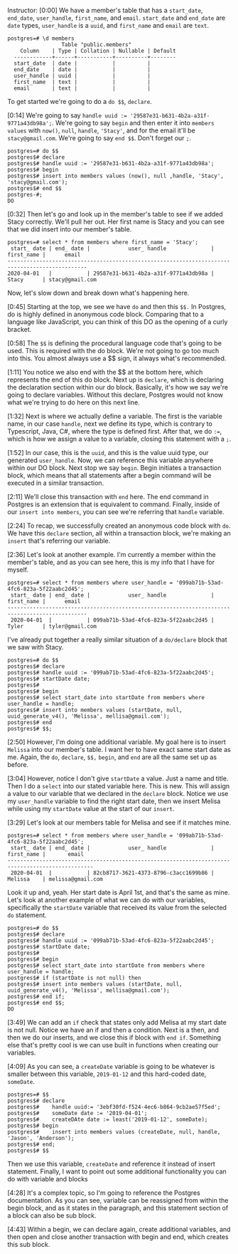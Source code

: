 Instructor: [0:00] We have a member's table that has a `start_date`, `end_date`, `user_handle`, `first_name`, and `email`. `start_date` and `end_date` are `date` types, `user_handle` is a `uuid`, and `first_name` and `email` are `text`. 

```postgres
postgres=# \d members
                 Table "public.members"
    Column    | Type | Collation | Nullable | Default
  ------------+------+-----------+----------+--------
  start_date  | date |           |          | 
  end_date    | date |           |          |
  user_handle | uuid |           |          | 
  first_name  | text |           |          | 
  email       | text |           |          |
```

To get started we're going to do a `do $$`, `declare`.

[0:14] We're going to say `handle uuid := '29587e31-b631-4b2a-a31f-9771a43db98a';`. We're going to say `begin` and then enter it into `members values` with `now()`, `null`, `handle`, `'Stacy'`, and for the email it'll be `stacy@gmail.com`. We're going to say `end $$`. Don't forget our `;`.

```postgres
postgres=# do $$
postgres$# declare 
postgres$# handle uuid := '29587e31-b631-4b2a-a31f-9771a43db98a';
postgres$# begin
postgres$# insert into members values (now(), null ,handle, 'Stacy', 'stacy@gmail.com');
postgres$# end $$
postgres-#;
DO
```

[0:32] Then let's go and look up in the member's table to see if we added Stacy correctly. We'll pull her out. Her first name is Stacy and you can see that we did insert into our member's table. 

```postgres
postgres=# select * from members where first_name = 'Stacy';
 start_ date | end_ date |            user_ handle              | first_name |      email
-----------------------------------------------------------------------------------------------
2020-04-01   |           | 29587e31-b631-4b2a-a31f-9771a43db98a | Stacy      | stacy@gmail.com
```

Now, let's slow down and break down what's happening here.

[0:45] Starting at the top, we see we have `do` and then this `$$.` In Postgres, do is highly defined in anonymous code block. Comparing that to a language like JavaScript, you can think of this DO as the opening of a curly bracket.

[0:58] The `$$` is defining the procedural language code that's going to be used. This is required with the do block. We're not going to go too much into this. You almost always use a $$ sign, it always what's recommended.

[1:11] You notice we also end with the $$ at the bottom here, which represents the end of this do block. Next up is `declare`, which is declaring the declaration section within our do block. Basically, it's how we say we're going to declare variables. Without this declare, Postgres would not know what we're trying to do here on this next line.

[1:32] Next is where we actually define a variable. The first is the variable name, in our case `handle`, next we define its type, which is contrary to Typescript, Java, C#, where the type is defined first. After that, we do `:=`, which is how we assign a value to a variable, closing this statement with a `;`.

[1:52] In our case, this is the `uuid`, and this is the value uuid type, our generated `user_handle`. Now, we can reference this variable anywhere within our DO block. Next stop we say `begin`. Begin initiates a transaction block, which means that all statements after a begin command will be executed in a similar transaction.

[2:11] We'll close this transaction with `end` here. The end command in Postgres is an extension that is equivalent to command. Finally, inside of our `insert into members`, you can see we're referring that `handle` variable.

[2:24] To recap, we successfully created an anonymous code block with `do`. We have this `declare` section, all within a transaction block, we're making an `insert` that's referring our variable.

[2:36] Let's look at another example. I'm currently a member within the member's table, and as you can see here, this is my info that I have for myself. 

```postgres
postgres=# select * from members where user_handle = '099ab71b-53ad-4fc6-823a-5f22aabc2d45';
 start_ date | end_ date |            user_ handle              | first_name |      email
-----------------------------------------------------------------------------------------------
 2020-04-01  |           | 099ab71b-53ad-4fc6-823a-5f22aabc2d45 | Tyler      | tyler@gmail.com
```

I've already put together a really similar situation of a `do/declare` block that we saw with Stacy.

```postgres
postgres=# do $$
postgres$# declare 
postgres$# handle uuid := '099ab71b-53ad-4fc6-823a-5f22aabc2d45';
postgres$# startDate date;
postgres$# 
postgres$# begin
postgres$# select start_date into startDate from members where user_handle = handle;
postgres$# insert into members values (startDate, null, uuid_generate_v4(), 'Melissa', mellisa@gmail.com');
postgres$# end
postgres$# $$;
```

[2:50] However, I'm doing one additional variable. My goal here is to insert `Melissa` into our member's table. I want her to have exact same start date as me. Again, the `do`, `declare`, `$$,` `begin`, and `end` are all the same set up as before.

[3:04] However, notice I don't give `startDate` a value. Just a name and title. Then I do a `select` into our stated variable here. This is new. This will assign a value to our variable that we declared in the `declare` block. Notice we use my `user_handle` variable to find the right start date, then we insert Melisa while using my `startDate` value at the start of our `insert`.

[3:29] Let's look at our members table for Melisa and see if it matches mine. 

```postgres
postgres=# select * from members where user_handle = '099ab71b-53ad-4fc6-823a-5f22aabc2d45';
 start_ date | end_ date |            user_ handle              | first_name |       email
-------------------------------------------------------------------------------------------------
 2020-04-01  |           | 82cb8717-3621-4373-8796-c3acc1699b86 | Melissa    | melissa@gmail.com
```

Look it up and, yeah. Her start date is April 1st, and that's the same as mine. Let's look at another example of what we can do with our variables, specifically the `startDate` variable that received its value from the selected `do` statement.

```postgres
postgres=# do $$
postgres$# declare 
postgres$# handle uuid := '099ab71b-53ad-4fc6-823a-5f22aabc2d45';
postgres$# startDate date;
postgres$# 
postgres$# begin
postgres$# select start_date into startDate from members where user_handle = handle;
postgres$# if (startDate is not null) then
postgres$# insert into members values (startDate, null, uuid_generate_v4(), 'Melissa', mellisa@gmail.com');
postgres$# end if;
postgres$# end $$;
DO
```

[3:49] We can add an `if` check that states only add Melisa at my start date is not null. Notice we have an if and then a condition. Next is a then, and then we do our inserts, and we close this if block with `end if`. Something else that's pretty cool is we can use built in functions when creating our variables.

[4:09] As you can see, a `createDate` variable is going to be whatever is smaller between this variable, `2019-01-12` and this hard-coded date, `someDate`. 

```postgres
postgres=# $$
postgres$# declare
postgres$#    handle uuid:= '3ebf30fd-f524-4ec6-b864-9cb2ae57f5ed';
postgres$#    someDate date := '2019-04-01';
postgres$#    createDAte date := least('2019-01-12', someDate);
postgres$# begin
postgres$#    insert into members values (createDate, null, handle, 'Jason', 'Anderson');
postgres$# end;
postgres$# $$
```

Then we use this variable, `createDate` and reference it instead of insert statement. Finally, I want to point out some additional functionality you can do with variable and blocks

[4:28] It's a complex topic, so I'm going to reference the Postgres documentation. As you can see, variable can be reassigned from within the begin block, and as it states in the paragraph, and this statement section of a block can also be sub block.

[4:43] Within a begin, we can declare again, create additional variables, and then open and close another transaction with begin and end, which creates this sub block.
